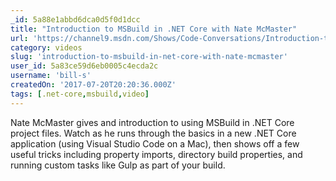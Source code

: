 ```yaml
---
_id: 5a88e1abbd6dca0d5f0d1dcc
title: "Introduction to MSBuild in .NET Core with Nate McMaster"
url: 'https://channel9.msdn.com/Shows/Code-Conversations/Introduction-to-MSBuild-in-NET-Core-with-Nate-McMaster'
category: videos
slug: 'introduction-to-msbuild-in-net-core-with-nate-mcmaster'
user_id: 5a83ce59d6eb0005c4ecda2c
username: 'bill-s'
createdOn: '2017-07-20T20:20:36.000Z'
tags: [.net-core,msbuild,video]
---
```


Nate McMaster gives and introduction to using MSBuild in .NET Core project files. Watch as he runs through the basics in a new .NET Core application (using Visual Studio Code on a Mac), then shows off a few useful tricks including property imports, directory build properties, and running custom tasks like Gulp as part of your build.

